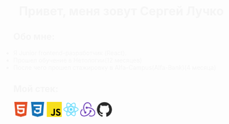 <h1 align="center" style="color: #F5F5F5" >Привет, меня зовут Сергей Лучко</h1>
<section>
  <h2 align="left" style="color: #F5F5F5">Обо мне: </h2>
  <ul align="left" style="padding: 0">
    <li style="color: #F5F5F5">Я Junior frontend-разработчик (React).</li>    
    <li style="color: #F5F5F5">Прошел обучение в Нетологии(12 месяцев)</li>
    <li style="color: #F5F5F5">После чего прошел стажировку в Alfa-Campus(Alfa-Bank)(4 месяца)</li>
  </ul>
</section>

<section>
  <h2 align="left" style="color: #F5F5F5">Мой стек: </h2>
  <div>
    <img src="https://github.com/Sportsmanzao4nick/Sportsmanzao4nick/blob/main/img/html5.svg" width="35" height="35" style="max-width: 100%" alt="HTML5"/>
    <img src="https://github.com/Sportsmanzao4nick/Sportsmanzao4nick/blob/main/img/css3.svg" width="35" height="35" style="max-width: 100%" alt="CSS3"/>
    <img src="https://github.com/Sportsmanzao4nick/Sportsmanzao4nick/blob/main/img/javascript.svg" width="35" height="35" style="max-width: 100%" alt="JS"/>
    <img src="https://github.com/Sportsmanzao4nick/Sportsmanzao4nick/blob/main/img/react.svg" width="35" height="35" style="max-width: 100%" alt="React.js"/>
    <img src="https://github.com/Sportsmanzao4nick/Sportsmanzao4nick/blob/main/img/redux.svg" width="35" height="35" style="max-width: 100%" alt="Redux"/>
    <img src="https://github.com/Sportsmanzao4nick/Sportsmanzao4nick/blob/main/img/github.svg" width="35" height="35" style="max-width: 100%" alt="github"/>
  </div>
</section>
